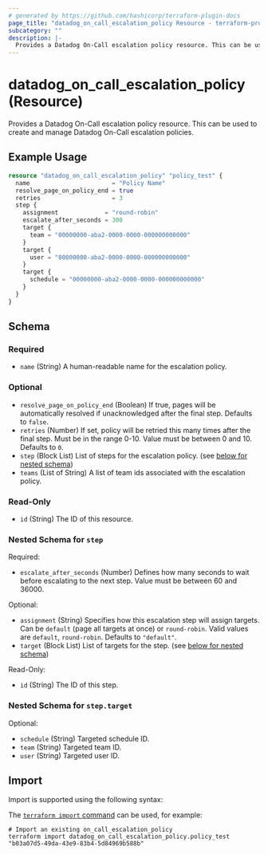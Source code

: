 ```yaml
---
# generated by https://github.com/hashicorp/terraform-plugin-docs
page_title: "datadog_on_call_escalation_policy Resource - terraform-provider-datadog"
subcategory: ""
description: |-
  Provides a Datadog On-Call escalation policy resource. This can be used to create and manage Datadog On-Call escalation policies.
---
```


# datadog_on_call_escalation_policy (Resource)

Provides a Datadog On-Call escalation policy resource. This can be used to create and manage Datadog On-Call escalation policies.

## Example Usage

```terraform
resource "datadog_on_call_escalation_policy" "policy_test" {
  name                       = "Policy Name"
  resolve_page_on_policy_end = true
  retries                    = 3
  step {
    assignment             = "round-robin"
    escalate_after_seconds = 300
    target {
      team = "00000000-aba2-0000-0000-000000000000"
    }
    target {
      user = "00000000-aba2-0000-0000-000000000000"
    }
    target {
      schedule = "00000000-aba2-0000-0000-000000000000"
    }
  }
}
```

<!-- schema generated by tfplugindocs -->
## Schema

### Required

- `name` (String) A human-readable name for the escalation policy.

### Optional

- `resolve_page_on_policy_end` (Boolean) If true, pages will be automatically resolved if unacknowledged after the final step. Defaults to `false`.
- `retries` (Number) If set, policy will be retried this many times after the final step. Must be in the range 0-10. Value must be between 0 and 10. Defaults to `0`.
- `step` (Block List) List of steps for the escalation policy. (see [below for nested schema](#nestedblock--step))
- `teams` (List of String) A list of team ids associated with the escalation policy.

### Read-Only

- `id` (String) The ID of this resource.

<a id="nestedblock--step"></a>
### Nested Schema for `step`

Required:

- `escalate_after_seconds` (Number) Defines how many seconds to wait before escalating to the next step. Value must be between 60 and 36000.

Optional:

- `assignment` (String) Specifies how this escalation step will assign targets. Can be `default` (page all targets at once) or `round-robin`. Valid values are `default`, `round-robin`. Defaults to `"default"`.
- `target` (Block List) List of targets for the step. (see [below for nested schema](#nestedblock--step--target))

Read-Only:

- `id` (String) The ID of this step.

<a id="nestedblock--step--target"></a>
### Nested Schema for `step.target`

Optional:

- `schedule` (String) Targeted schedule ID.
- `team` (String) Targeted team ID.
- `user` (String) Targeted user ID.

## Import

Import is supported using the following syntax:

The [`terraform import` command](https://developer.hashicorp.com/terraform/cli/commands/import) can be used, for example:

```shell
# Import an existing on_call_escalation_policy
terraform import datadog_on_call_escalation_policy.policy_test "b03a07d5-49da-43e9-83b4-5d84969b588b"
```
